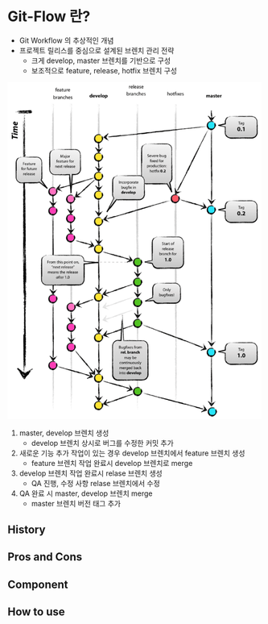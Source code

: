 Git-Flow 란?
===

* Git Workflow 의 추상적인 개념
* 프로젝트 릴리스를 중심으로 설계된 브렌치 관리 전략
    * 크게 develop, master 브렌치를 기반으로 구성
    * 보조적으로 feature, release, hotfix 브렌치 구성

![Alt text](../images/git-flow_overall_graph.png)
1. master, develop 브렌치 생성
    * develop 브렌치 상시로 버그를 수정한 커밋 추가
2. 새로운 기능 추가 작업이 있는 경우 develop 브렌치에서 feature 브렌치 생성
    * feature 브렌치 작업 완료시 develop 브렌치로 merge
3. develop 브렌치 작업 완료시 relase 브렌치 생성
    * QA 진행, 수정 사항 relase 브렌치에서 수정
4. QA 완료 시 master, develop 브렌치 merge
    * master 브렌치 버전 태그 추가
## History

## Pros and Cons

## Component

## How to use